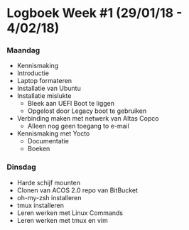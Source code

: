 # Logboek Week #1 (29/01/18 - 4/02/18)
### Maandag
* Kennismaking
* Introductie
* Laptop formateren
* Installatie van Ubuntu
* Installatie mislukte
  * Bleek aan UEFI Boot te liggen
  * Opgelost door Legacy boot te gebruiken
* Verbinding maken met netwerk van Altas Copco
  * Alleen nog geen toegang to e-mail
* Kennismaking met Yocto
  * Documentatie
  * Boeken
    
 

### Dinsdag
* Harde schijf mounten
* Clonen van ACOS 2.0 repo van BitBucket
* oh-my-zsh installeren
* tmux installeren
* Leren werken met Linux Commands
* Leren werken met tmux en vim

